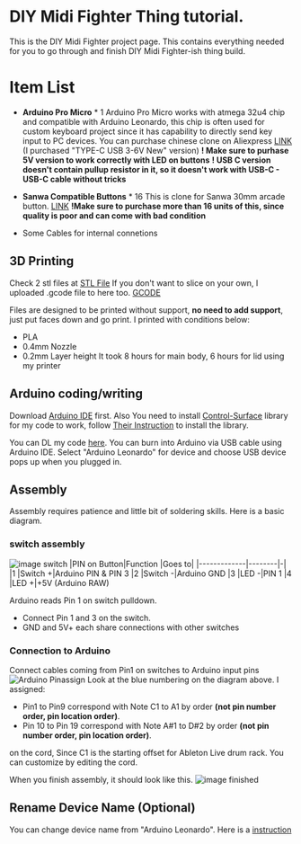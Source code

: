 # DIY Midi Fighter Thing tutorial.

This is the DIY Midi Fighter project page.
This contains everything needed for you to go through and finish DIY Midi Fighter-ish thing build.

# Item List

 - **Arduino Pro Micro** * 1
Arduino Pro Micro works with atmega 32u4 chip and compatible with Arduino Leonardo, this chip is often used for custom keyboard project since it has capability to directly send key input to PC devices.
You can purchase chinese clone on Aliexpress
[LINK](https://aliexpress.com/item/1005001622051348.html)
 (I purchased "TYPE-C USB 3-6V New" version)
**! Make sure to purhase 5V version to work correctly with LED on buttons**
**! USB C version doesn't contain pullup resistor in it, so it doesn't work with USB-C - USB-C cable without tricks**

 - **Sanwa Compatible Buttons** * 16
 This is clone for Sanwa 30mm arcade button.
 [LINK](https://aliexpress.com/item/4001077002366.html)
 **!Make sure to purchase more than 16 units of this, since quality is poor and can come with bad condition**

 - Some Cables for internal connetions
 
## 3D Printing
Check 2 stl files at [STL File]()
If you don't want to slice on your own, I uploaded .gcode file to here too. [GCODE]()

Files are designed to be printed without support, **no need to add support**, just put faces down and go print.
I printed with conditions below:
 - PLA
 - 0.4mm Nozzle
 - 0.2mm Layer height
It took 8 hours for main body, 6 hours for lid using my printer

## Arduino coding/writing
Download [Arduino IDE]() first.
Also You need to install [Control-Surface](https://github.com/tttapa/Control-Surface) library for my code to work, follow [Their Instruction](https://tttapa.github.io/Control-Surface-doc/Doxygen/d8/da8/md_pages_Installation.html) to install the library.

You can DL my code [here]().
You can burn into Arduino via USB cable using Arduino IDE.
Select "Arduino Leonardo" for device and choose USB device pops up when you plugged in.

## Assembly
Assembly requires patience and little bit of soldering skills.
Here is a basic diagram.

### switch assembly
![image switch]()
|PIN on Button|Function    |Goes to|
|-------------|--------|-|
|1            |Switch +|Arduino PIN & PIN 3
|2            |Switch -|Arduino GND
|3            |LED -|PIN 1
|4            |LED +|+5V (Arduino RAW)

Arduino reads Pin 1 on switch pulldown.
 - Connect Pin 1 and 3 on the switch.
 - GND and 5V+ each share connections with other switches

### Connection to Arduino 
Connect cables coming from Pin1 on switches to Arduino input pins
![Arduino Pinassign]()
Look at the blue numbering on the diagram above.
I assigned:
 - Pin1 to Pin9 correspond with Note C1 to A1 by order **(not pin number order, pin location order)**.
 - Pin 10 to Pin 19 correspond with Note A#1 to D#2 by order **(not pin number order, pin location order)**. 

on the cord, Since C1 is the starting offset for Ableton Live drum rack.
You can customize by editing the cord.

When you finish assembly, it should look like this.
![image finished]()

## Rename Device Name (Optional)
You can change device name from "Arduino Leonardo".
Here is a [instruction](https://liveelectronics.musinou.net/MIDIdeviceName.php)
